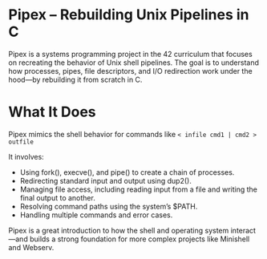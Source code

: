 # Pipex – Rebuilding Unix Pipelines in C

Pipex is a systems programming project in the 42 curriculum that focuses on recreating the behavior of Unix shell pipelines. The goal is to understand how processes, pipes, file descriptors, and I/O redirection work under the hood—by rebuilding it from scratch in C.

# What It Does

Pipex mimics the shell behavior for commands like `< infile cmd1 | cmd2 > outfile`

It involves:
- Using fork(), execve(), and pipe() to create a chain of processes.
- Redirecting standard input and output using dup2().
- Managing file access, including reading input from a file and writing the final output to another.
- Resolving command paths using the system’s $PATH.
- Handling multiple commands and error cases.

Pipex is a great introduction to how the shell and operating system interact—and builds a strong foundation for more complex projects like Minishell and Webserv.
